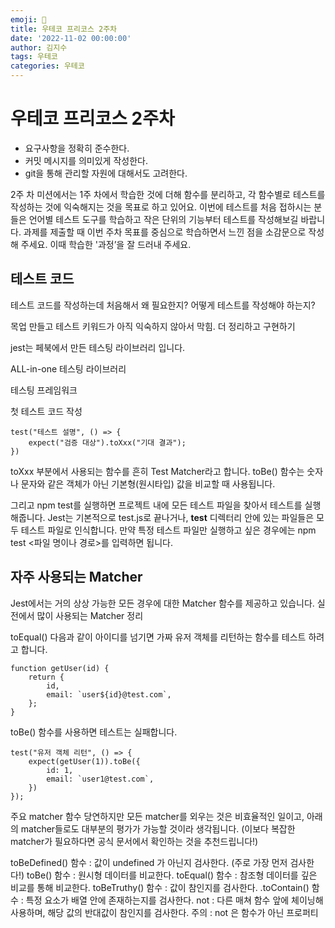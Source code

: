 ```yaml
---
emoji: 🚀
title: 우테코 프리코스 2주차
date: '2022-11-02 00:00:00'
author: 김지수
tags: 우테코
categories: 우테코
---
```


# 우테코 프리코스 2주차

- 요구사항을 정확히 준수한다.
- 커밋 메시지를 의미있게 작성한다.
- git을 통해 관리할 자원에 대해서도 고려한다.

2주 차 미션에서는 1주 차에서 학습한 것에 더해 함수를 분리하고, 각 함수별로 테스트를 작성하는 것에 익숙해지는 것을 목표로 하고 있어요. 이번에 테스트를 처음 접하시는 분들은 언어별 테스트 도구를 학습하고 작은 단위의 기능부터 테스트를 작성해보길 바랍니다. 과제를 제출할 때 이번 주차 목표를 중심으로 학습하면서 느낀 점을 소감문으로 작성해 주세요. 이때 학습한 '과정’을 잘 드러내 주세요.

## 테스트 코드
테스트 코드를 작성하는데 처음해서 왜 필요한지? 어떻게 테스트를 작성해야 하는지?

목업 만들고 테스트 키워드가 아직 익숙하지 않아서 막힘. 더 정리하고 구현하기

jest는 페북에서 만든 테스팅 라이브러리 입니다. 

ALL-in-one 테스팅 라이브러리

테스팅 프레임워크

첫 테스트 코드 작성

```
test("테스트 설명", () => {
    expect("검증 대상").toXxx("기대 결과");
})
```

toXxx 부분에서 사용되는 함수를 흔히 Test Matcher라고 합니다. 
toBe() 함수는 숫자나 문자와 같은 객체가 아닌 기본형(원시타입) 값을 비교할 때 사용됩니다.

그리고 npm test를 실행하면 프로젝트 내에 모든 테스트 파일을 찾아서 테스트를 실행해줍니다. Jest는 기본적으로 test.js로 끝나거나, __test__ 디렉터리 안에 있는 파일들은 모두 테스트 파일로 인식합니다. 만약 특정 테스트 파일만 실행하고 싶은 경우에는 npm test <파일 명이나 경로>를 입력하면 됩니다. 

## 자주 사용되는 Matcher
Jest에서는 거의 상상 가능한 모든 경우에 대한 Matcher 함수를 제공하고 있습니다.
실전에서 많이 사용되는 Matcher 정리

toEqual()
다음과 같이 아이디를 넘기면 가짜 유저 객체를 리턴하는 함수를 테스트 하려고 합니다.
```
function getUser(id) {
    return {
        id,
        email: `user${id}@test.com`,
    };
}
```
toBe() 함수를 사용하면 테스트는 실패합니다.

```
test("유저 객체 리턴", () => {
    expect(getUser(1)).toBe({
        id: 1,
        email: `user1@test.com`,
    })
});
```

주요 matcher 함수
당연하지만 모든 matcher를 외우는 것은 비효율적인 일이고, 아래의 matcher들로도 대부분의 평가가 가능할 것이라 생각됩니다.
(이보다 복잡한 matcher가 필요하다면 공식 문서에서 확인하는 것을 추천드립니다!)

toBeDefined() 함수 : 값이 undefined 가 아닌지 검사한다. (주로 가장 먼저 검사한다!)
toBe() 함수 : 원시형 데이터를 비교한다.
toEqual() 함수 : 참조형 데이터를 깊은 비교를 통해 비교한다.
toBeTruthy() 함수 : 값이 참인지를 검사한다.
.toContain() 함수 : 특정 요소가 배열 안에 존재하는지를 검사한다.
not : 다른 매쳐 함수 앞에 체이닝해 사용하며, 해당 값의 반대값이 참인지를 검사한다.
주의 : not 은 함수가 아닌 프로퍼티
